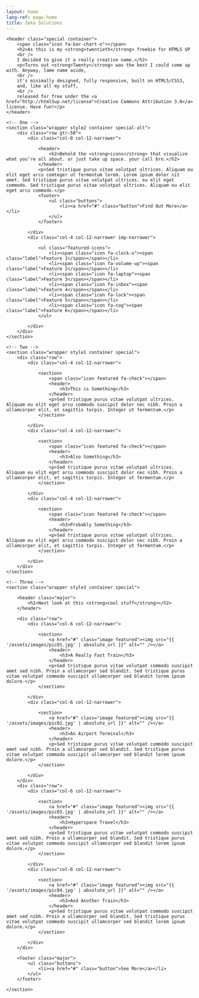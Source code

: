 ```yaml
---
layout: home
lang-ref: page-home
title: Zeka Solutions
---
```

<!-- Main -->
<article id="main">

    <header class="special container">
        <span class="icon fa-bar-chart-o"></span>
        <h2>As this is my <strong>twentieth</strong> freebie for HTML5 UP
        <br />
        I decided to give it a really creative name.</h2>
        <p>Turns out <strong>Twenty</strong> was the best I could come up with. Anyway, lame name aside,
        <br />
        it's minimally designed, fully responsive, built on HTML5/CSS3,
        and, like all my stuff,
        <br />
        released for free under the <a href="http://html5up.net/license">Creative Commons Attribution 3.0</a> license. Have fun!</p>
    </header>

    <!-- One -->
    <section class="wrapper style2 container special-alt">
        <div class="row gtr-50">
            <div class="col-8 col-12-narrower">

                <header>
                    <h2>Behold the <strong>icons</strong> that visualize what you’re all about. or just take up space. your call bro.</h2>
                </header>
                <p>Sed tristique purus vitae volutpat ultrices. Aliquam eu elit eget arcu comteger ut fermentum lorem. Lorem ipsum dolor sit amet. Sed tristique purus vitae volutpat ultrices. eu elit eget commodo. Sed tristique purus vitae volutpat ultrices. Aliquam eu elit eget arcu commodo.</p>
                <footer>
                    <ul class="buttons">
                        <li><a href="#" class="button">Find Out More</a></li>
                    </ul>
                </footer>

            </div>
            <div class="col-4 col-12-narrower imp-narrower">

                <ul class="featured-icons">
                    <li><span class="icon fa-clock-o"><span class="label">Feature 1</span></span></li>
                    <li><span class="icon fa-volume-up"><span class="label">Feature 2</span></span></li>
                    <li><span class="icon fa-laptop"><span class="label">Feature 3</span></span></li>
                    <li><span class="icon fa-inbox"><span class="label">Feature 4</span></span></li>
                    <li><span class="icon fa-lock"><span class="label">Feature 5</span></span></li>
                    <li><span class="icon fa-cog"><span class="label">Feature 6</span></span></li>
                </ul>

            </div>
        </div>
    </section>

    <!-- Two -->
    <section class="wrapper style1 container special">
        <div class="row">
            <div class="col-4 col-12-narrower">

                <section>
                    <span class="icon featured fa-check"></span>
                    <header>
                        <h3>This is Something</h3>
                    </header>
                    <p>Sed tristique purus vitae volutpat ultrices. Aliquam eu elit eget arcu commodo suscipit dolor nec nibh. Proin a ullamcorper elit, et sagittis turpis. Integer ut fermentum.</p>
                </section>

            </div>
            <div class="col-4 col-12-narrower">

                <section>
                    <span class="icon featured fa-check"></span>
                    <header>
                        <h3>Also Something</h3>
                    </header>
                    <p>Sed tristique purus vitae volutpat ultrices. Aliquam eu elit eget arcu commodo suscipit dolor nec nibh. Proin a ullamcorper elit, et sagittis turpis. Integer ut fermentum.</p>
                </section>

            </div>
            <div class="col-4 col-12-narrower">

                <section>
                    <span class="icon featured fa-check"></span>
                    <header>
                        <h3>Probably Something</h3>
                    </header>
                    <p>Sed tristique purus vitae volutpat ultrices. Aliquam eu elit eget arcu commodo suscipit dolor nec nibh. Proin a ullamcorper elit, et sagittis turpis. Integer ut fermentum.</p>
                </section>

            </div>
        </div>
    </section>

    <!-- Three -->
    <section class="wrapper style3 container special">

        <header class="major">
            <h2>Next look at this <strong>cool stuff</strong></h2>
        </header>

        <div class="row">
            <div class="col-6 col-12-narrower">

                <section>
                    <a href="#" class="image featured"><img src="{{ '/assets/images/pic01.jpg' | absolute_url }}" alt="" /></a>
                    <header>
                        <h3>A Really Fast Train</h3>
                    </header>
                    <p>Sed tristique purus vitae volutpat commodo suscipit amet sed nibh. Proin a ullamcorper sed blandit. Sed tristique purus vitae volutpat commodo suscipit ullamcorper sed blandit lorem ipsum dolore.</p>
                </section>

            </div>
            <div class="col-6 col-12-narrower">

                <section>
                    <a href="#" class="image featured"><img src="{{ '/assets/images/pic02.jpg' | absolute_url }}" alt="" /></a>
                    <header>
                        <h3>An Airport Terminal</h3>
                    </header>
                    <p>Sed tristique purus vitae volutpat commodo suscipit amet sed nibh. Proin a ullamcorper sed blandit. Sed tristique purus vitae volutpat commodo suscipit ullamcorper sed blandit lorem ipsum dolore.</p>
                </section>

            </div>
        </div>
        <div class="row">
            <div class="col-6 col-12-narrower">

                <section>
                    <a href="#" class="image featured"><img src="{{ '/assets/images/pic03.jpg' | absolute_url }}" alt="" /></a>
                    <header>
                        <h3>Hyperspace Travel</h3>
                    </header>
                    <p>Sed tristique purus vitae volutpat commodo suscipit amet sed nibh. Proin a ullamcorper sed blandit. Sed tristique purus vitae volutpat commodo suscipit ullamcorper sed blandit lorem ipsum dolore.</p>
                </section>

            </div>
            <div class="col-6 col-12-narrower">

                <section>
                    <a href="#" class="image featured"><img src="{{ '/assets/images/pic04.jpg' | absolute_url }}" alt="" /></a>
                    <header>
                        <h3>And Another Train</h3>
                    </header>
                    <p>Sed tristique purus vitae volutpat commodo suscipit amet sed nibh. Proin a ullamcorper sed blandit. Sed tristique purus vitae volutpat commodo suscipit ullamcorper sed blandit lorem ipsum dolore.</p>
                </section>

            </div>
        </div>

        <footer class="major">
            <ul class="buttons">
                <li><a href="#" class="button">See More</a></li>
            </ul>
        </footer>

    </section>

</article>